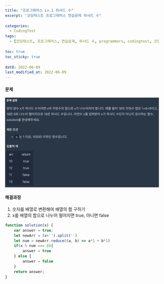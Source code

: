 ```yaml
---
title: "프로그래머스 Lv.1 하샤드 수"
excerpt: "코딩테스트 프로그래머스 연습문제 하샤드 수"

categories:
  - CodingTest
tags:
  - [코딩테스트, 프로그래머스, 연습문제, 하샤드 수, programmers, codingtest, 코딩테스트 연습]

toc: true
toc_sticky: true
 
dat8: 2022-06-09
last_modified_at: 2022-06-09
---
```


#### 문제
![20](/assets/images/20.png)

#### 해결과정
1. 숫자를 배열로 변환해여 배열의 합 구하기
2. x를 배열의 합으로 나누어 떨어지면 true, 아니면 false

```javascript
function solution(x) {
    var answer = true;
    let newArr = (x+'').split('')
    let num = newArr.reduce((a, b) => a*1 + b*1)
    if(x % num === 0){
        answer = true
    } else {
        answer = false
    }
    return answer;
}
```
